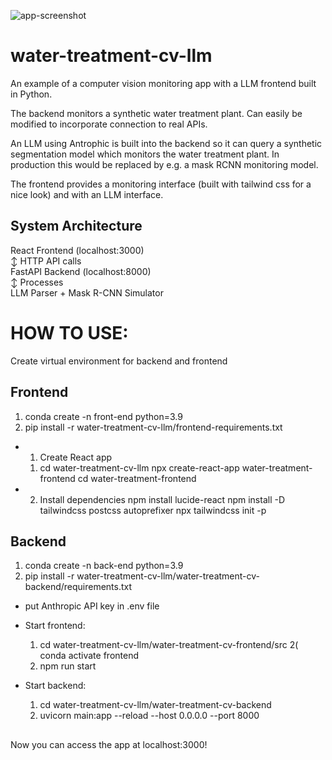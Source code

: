 ![app-screenshot](https://github.com/user-attachments/assets/98876000-16bf-4954-ae6b-d5106d20b6bc)
# water-treatment-cv-llm
An example of a computer vision monitoring app with a LLM frontend built in Python.

The backend monitors a synthetic water treatment plant. Can easily be modified to incorporate connection to real APIs.

An LLM using Antrophic is built into the backend so it can query a synthetic segmentation model which monitors the water treatment plant. In production this would be replaced by e.g. a mask RCNN monitoring model.

The frontend provides a monitoring interface (built with tailwind css for a nice look) and with an LLM interface.

## System Architecture

React Frontend (localhost:3000) <br>
       ↕ HTTP API calls <br>
FastAPI Backend (localhost:8000)  <br>
       ↕ Processes <br>
LLM Parser + Mask R-CNN Simulator <br>

# HOW TO USE:

Create virtual environment for backend and frontend
  
  ## Frontend
  
  1) conda create -n front-end python=3.9
  2) pip install -r water-treatment-cv-llm/frontend-requirements.txt

- 1. Create React app
  1) cd water-treatment-cv-llm
  npx create-react-app water-treatment-frontend
  cd water-treatment-frontend

- 2. Install dependencies
  npm install lucide-react
  npm install -D tailwindcss postcss autoprefixer
  npx tailwindcss init -p
  
## Backend
  1) conda create -n back-end python=3.9
  2) pip install -r water-treatment-cv-llm/water-treatment-cv-backend/requirements.txt
  
  
- put Anthropic API key in .env file


- Start frontend:
  1) cd water-treatment-cv-llm/water-treatment-cv-frontend/src
  2( conda activate frontend	  
  3) npm run start

- Start backend:
  1) cd water-treatment-cv-llm/water-treatment-cv-backend
  2) uvicorn main:app --reload --host 0.0.0.0 --port 8000


##
Now you can access the app at localhost:3000!

